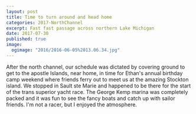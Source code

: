```yaml
---
layout: post
title: Time to turn around and head home
categories: 2017-NorthChannel
excerpt: Fast fast passage across northern Lake Michigan
date: 2017-07-30
published: true
image:
  ogimage: "2016/2016-06-05%2013.06.34.jpg"
---
```


After the north channel, our schedule was dictated by covering ground to get to the apostle Islands, near home, in time for Ethan's annual birthday camp weekend where friends ferry out to meet us at the amazing Stockton island. We stopped in Sault ste Marie and happened to be there for the start of the trans superior yacht race. The George Kemp marina was completely packed and it was fun to see the fancy boats and catch up with sailor friends. I'm not a racer, but I enjoyed the atmosphere.